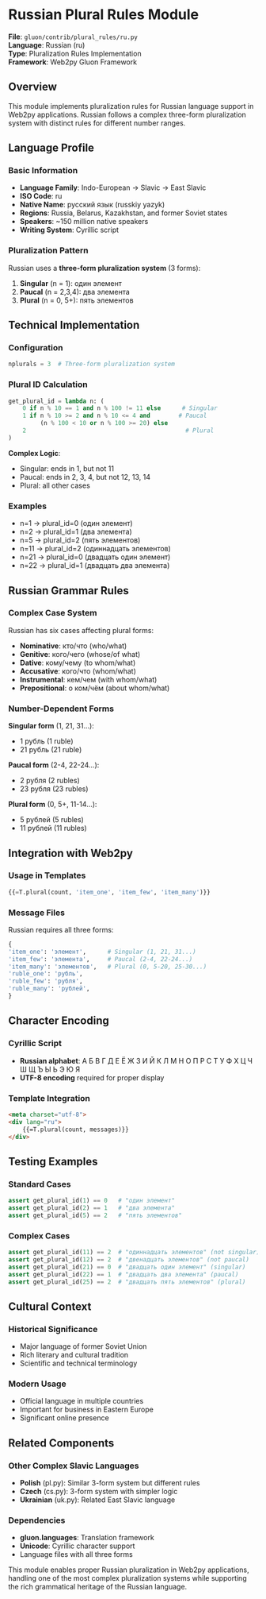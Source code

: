 # Russian Plural Rules Module

**File**: `gluon/contrib/plural_rules/ru.py`  
**Language**: Russian (ru)  
**Type**: Pluralization Rules Implementation  
**Framework**: Web2py Gluon Framework

## Overview

This module implements pluralization rules for Russian language support in Web2py applications. Russian follows a complex three-form pluralization system with distinct rules for different number ranges.

## Language Profile

### Basic Information
- **Language Family**: Indo-European → Slavic → East Slavic
- **ISO Code**: ru
- **Native Name**: русский язык (russkiy yazyk)
- **Regions**: Russia, Belarus, Kazakhstan, and former Soviet states
- **Speakers**: ~150 million native speakers
- **Writing System**: Cyrillic script

### Pluralization Pattern
Russian uses a **three-form pluralization system** (3 forms):
1. **Singular** (n = 1): один элемент
2. **Paucal** (n = 2,3,4): два элемента
3. **Plural** (n = 0, 5+): пять элементов

## Technical Implementation

### Configuration
```python
nplurals = 3  # Three-form pluralization system
```

### Plural ID Calculation
```python
get_plural_id = lambda n: (
    0 if n % 10 == 1 and n % 100 != 11 else      # Singular
    1 if n % 10 >= 2 and n % 10 <= 4 and        # Paucal
         (n % 100 < 10 or n % 100 >= 20) else
    2                                             # Plural
)
```

**Complex Logic**:
- Singular: ends in 1, but not 11
- Paucal: ends in 2, 3, 4, but not 12, 13, 14
- Plural: all other cases

### Examples
- n=1 → plural_id=0 (один элемент)
- n=2 → plural_id=1 (два элемента)
- n=5 → plural_id=2 (пять элементов)
- n=11 → plural_id=2 (одиннадцать элементов)
- n=21 → plural_id=0 (двадцать один элемент)
- n=22 → plural_id=1 (двадцать два элемента)

## Russian Grammar Rules

### Complex Case System
Russian has six cases affecting plural forms:
- **Nominative**: кто/что (who/what)
- **Genitive**: кого/чего (whose/of what)
- **Dative**: кому/чему (to whom/what)
- **Accusative**: кого/что (whom/what)
- **Instrumental**: кем/чем (with whom/what)
- **Prepositional**: о ком/чём (about whom/what)

### Number-Dependent Forms

**Singular form** (1, 21, 31...):
- 1 рубль (1 ruble)
- 21 рубль (21 ruble)

**Paucal form** (2-4, 22-24...):
- 2 рубля (2 rubles)
- 23 рубля (23 rubles)

**Plural form** (0, 5+, 11-14...):
- 5 рублей (5 rubles)
- 11 рублей (11 rubles)

## Integration with Web2py

### Usage in Templates
```python
{{=T.plural(count, 'item_one', 'item_few', 'item_many')}}
```

### Message Files
Russian requires all three forms:
```python
{
'item_one': 'элемент',      # Singular (1, 21, 31...)
'item_few': 'элемента',     # Paucal (2-4, 22-24...)
'item_many': 'элементов',   # Plural (0, 5-20, 25-30...)
'ruble_one': 'рубль',
'ruble_few': 'рубля',
'ruble_many': 'рублей',
}
```

## Character Encoding

### Cyrillic Script
- **Russian alphabet**: А Б В Г Д Е Ё Ж З И Й К Л М Н О П Р С Т У Ф Х Ц Ч Ш Щ Ъ Ы Ь Э Ю Я
- **UTF-8 encoding** required for proper display

### Template Integration
```html
<meta charset="utf-8">
<div lang="ru">
    {{=T.plural(count, messages)}}
</div>
```

## Testing Examples

### Standard Cases
```python
assert get_plural_id(1) == 0   # "один элемент"
assert get_plural_id(2) == 1   # "два элемента"
assert get_plural_id(5) == 2   # "пять элементов"
```

### Complex Cases
```python
assert get_plural_id(11) == 2  # "одиннадцать элементов" (not singular)
assert get_plural_id(12) == 2  # "двенадцать элементов" (not paucal)
assert get_plural_id(21) == 0  # "двадцать один элемент" (singular)
assert get_plural_id(22) == 1  # "двадцать два элемента" (paucal)
assert get_plural_id(25) == 2  # "двадцать пять элементов" (plural)
```

## Cultural Context

### Historical Significance
- Major language of former Soviet Union
- Rich literary and cultural tradition
- Scientific and technical terminology

### Modern Usage
- Official language in multiple countries
- Important for business in Eastern Europe
- Significant online presence

## Related Components

### Other Complex Slavic Languages
- **Polish** (pl.py): Similar 3-form system but different rules
- **Czech** (cs.py): 3-form system with simpler logic
- **Ukrainian** (uk.py): Related East Slavic language

### Dependencies
- **gluon.languages**: Translation framework
- **Unicode**: Cyrillic character support
- Language files with all three forms

This module enables proper Russian pluralization in Web2py applications, handling one of the most complex pluralization systems while supporting the rich grammatical heritage of the Russian language.